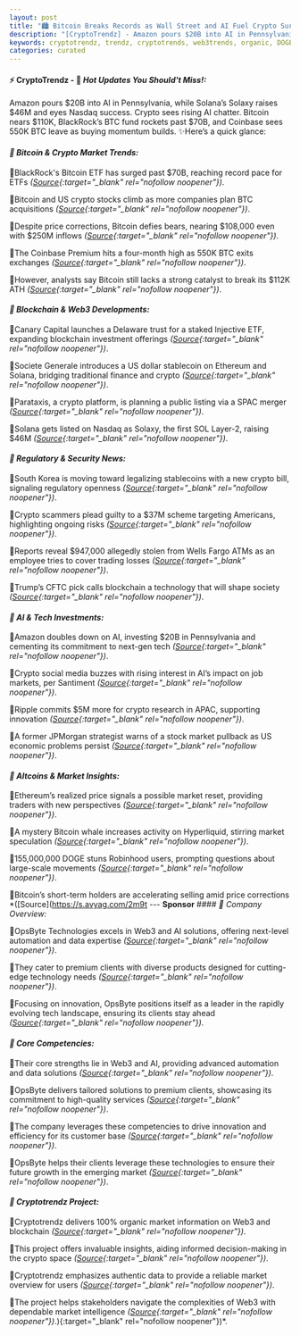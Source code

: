 ```yaml
---
layout: post
title: "🏙️ Bitcoin Breaks Records as Wall Street and AI Fuel Crypto Surge"
description: "[CryptoTrendz] - Amazon pours $20B into AI in Pennsylvania, while Solana’s Solaxy raises $46M and eyes Nasdaq success. Crypto sees rising AI chatter. Bitcoin nears $110K, BlackRock’s BTC fund rockets past $70B, and Coinbase sees 550K BTC leave as buying momentum builds."
keywords: cryptotrendz, trendz, cryptotrends, web3trends, organic, DOGE, Trading, stablecoin, Market, Korea, BTC, Bitcoin, stablecoins, Analyst, SOL, listing, Ethereum, AI, crypto, JPMorgan
categories: curated
---
```


#### ⚡ CryptoTrendz - 📌 *Hot Updates You Should't Miss!:*

Amazon pours $20B into AI in Pennsylvania, while Solana’s Solaxy raises $46M and eyes Nasdaq success. Crypto sees rising AI chatter. Bitcoin nears $110K, BlackRock’s BTC fund rockets past $70B, and Coinbase sees 550K BTC leave as buying momentum builds. ✨Here’s a quick glance:


#### *🔖  Bitcoin & Crypto Market Trends:*  

🔹BlackRock's Bitcoin ETF has surged past $70B, reaching record pace for ETFs *([Source](https://s.avyag.com/0977){:target="_blank" rel="nofollow noopener"})*.  

🔹Bitcoin and US crypto stocks climb as more companies plan BTC acquisitions *([Source](https://s.avyag.com/ra1t){:target="_blank" rel="nofollow noopener"})*.  

🔹Despite price corrections, Bitcoin defies bears, nearing $108,000 even with $250M inflows *([Source](https://s.avyag.com/93h2){:target="_blank" rel="nofollow noopener"})*.  

🔹The Coinbase Premium hits a four-month high as 550K BTC exits exchanges *([Source](https://s.avyag.com/uhwe){:target="_blank" rel="nofollow noopener"})*.  

🔹However, analysts say Bitcoin still lacks a strong catalyst to break its $112K ATH *([Source](https://s.avyag.com/lk21){:target="_blank" rel="nofollow noopener"})*.  

#### *🔖  Blockchain & Web3 Developments:*  

🔹Canary Capital launches a Delaware trust for a staked Injective ETF, expanding blockchain investment offerings *([Source](https://s.avyag.com/18xk){:target="_blank" rel="nofollow noopener"})*.  

🔹Societe Generale introduces a US dollar stablecoin on Ethereum and Solana, bridging traditional finance and crypto *([Source](https://s.avyag.com/0ex3){:target="_blank" rel="nofollow noopener"})*.  

🔹Parataxis, a crypto platform, is planning a public listing via a SPAC merger *([Source](https://s.avyag.com/v7se){:target="_blank" rel="nofollow noopener"})*.  

🔹Solana gets listed on Nasdaq as Solaxy, the first SOL Layer-2, raising $46M *([Source](https://s.avyag.com/t79p){:target="_blank" rel="nofollow noopener"})*.  

#### *🔖  Regulatory & Security News:*  

🔹South Korea is moving toward legalizing stablecoins with a new crypto bill, signaling regulatory openness *([Source](https://s.avyag.com/viiw){:target="_blank" rel="nofollow noopener"})*.  

🔹Crypto scammers plead guilty to a $37M scheme targeting Americans, highlighting ongoing risks *([Source](https://s.avyag.com/xuyo){:target="_blank" rel="nofollow noopener"})*.  

🔹Reports reveal $947,000 allegedly stolen from Wells Fargo ATMs as an employee tries to cover trading losses *([Source](https://s.avyag.com/ud4v){:target="_blank" rel="nofollow noopener"})*.  

🔹Trump’s CFTC pick calls blockchain a technology that will shape society *([Source](https://s.avyag.com/4zt5){:target="_blank" rel="nofollow noopener"})*.  

#### *🔖  AI & Tech Investments:*  

🔹Amazon doubles down on AI, investing $20B in Pennsylvania and cementing its commitment to next-gen tech *([Source](https://s.avyag.com/bbrz){:target="_blank" rel="nofollow noopener"})*.  

🔹Crypto social media buzzes with rising interest in AI’s impact on job markets, per Santiment *([Source](https://s.avyag.com/c73k){:target="_blank" rel="nofollow noopener"})*.  

🔹Ripple commits $5M more for crypto research in APAC, supporting innovation *([Source](https://s.avyag.com/6o7z){:target="_blank" rel="nofollow noopener"})*.  

🔹A former JPMorgan strategist warns of a stock market pullback as US economic problems persist *([Source](https://s.avyag.com/8udn){:target="_blank" rel="nofollow noopener"})*.  

#### *🔖  Altcoins & Market Insights:*  

🔹Ethereum’s realized price signals a possible market reset, providing traders with new perspectives *([Source](https://s.avyag.com/ys1i){:target="_blank" rel="nofollow noopener"})*.  

🔹A mystery Bitcoin whale increases activity on Hyperliquid, stirring market speculation *([Source](https://s.avyag.com/x2t3){:target="_blank" rel="nofollow noopener"})*.  

🔹155,000,000 DOGE stuns Robinhood users, prompting questions about large-scale movements *([Source](https://s.avyag.com/gvlt){:target="_blank" rel="nofollow noopener"})*.  

🔹Bitcoin’s short-term holders are accelerating selling amid price corrections *([Source](https://s.avyag.com/2m9t --- **Sponsor** #### *🔖  Company Overview:*  

🔹OpsByte Technologies excels in Web3 and AI solutions, offering next-level automation and data expertise *([Source](https://s.avyag.com/newslink1){:target="_blank" rel="nofollow noopener"})*.  

🔹They cater to premium clients with diverse products designed for cutting-edge technology needs *([Source](https://s.avyag.com/newslink2){:target="_blank" rel="nofollow noopener"})*.  

🔹Focusing on innovation, OpsByte positions itself as a leader in the rapidly evolving tech landscape, ensuring its clients stay ahead *([Source](https://s.avyag.com/newslink3){:target="_blank" rel="nofollow noopener"})*.  


#### *🔖  Core Competencies:*  

🔹Their core strengths lie in Web3 and AI, providing advanced automation and data solutions *([Source](https://s.avyag.com/newslink1){:target="_blank" rel="nofollow noopener"})*.  

🔹OpsByte delivers tailored solutions to premium clients, showcasing its commitment to high-quality services *([Source](https://s.avyag.com/newslink2){:target="_blank" rel="nofollow noopener"})*.  

🔹The company leverages these competencies to drive innovation and efficiency for its customer base *([Source](https://s.avyag.com/newslink3){:target="_blank" rel="nofollow noopener"})*.  

🔹OpsByte helps their clients leverage these technologies to ensure their future growth in the emerging market *([Source](https://s.avyag.com/newslink4){:target="_blank" rel="nofollow noopener"})*.  

#### *🔖  Cryptotrendz Project:*  

🔹Cryptotrendz delivers 100% organic market information on Web3 and blockchain *([Source](https://s.avyag.com/newslink1){:target="_blank" rel="nofollow noopener"})*.  

🔹This project offers invaluable insights, aiding informed decision-making in the crypto space *([Source](https://s.avyag.com/newslink2){:target="_blank" rel="nofollow noopener"})*.  

🔹Cryptotrendz emphasizes authentic data to provide a reliable market overview for users *([Source](https://s.avyag.com/newslink3){:target="_blank" rel="nofollow noopener"})*.  

🔹The project helps stakeholders navigate the complexities of Web3 with dependable market intelligence *([Source](https://s.avyag.com/newslink4){:target="_blank" rel="nofollow noopener"})*.){:target="_blank" rel="nofollow noopener"})*.